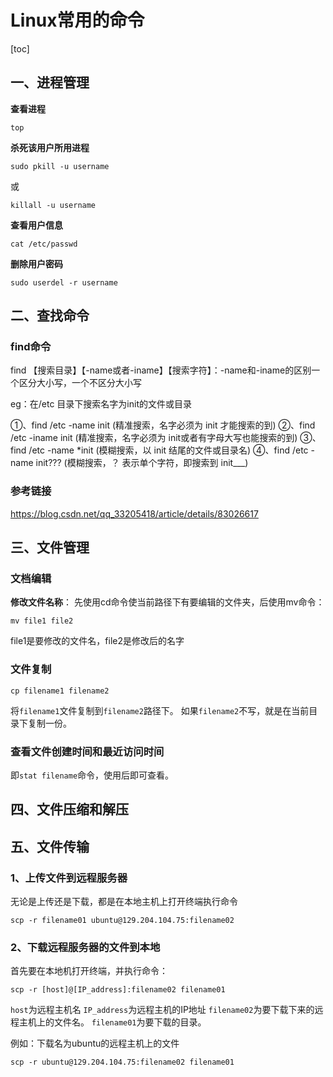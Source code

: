 # Linux常用的命令

[toc]

## 一、进程管理

**查看进程**

```
top
```

**杀死该用户所用进程**

```
sudo pkill -u username
```
或
```
killall -u username
```

**查看用户信息**

```
cat /etc/passwd
```

**删除用户密码**

```
sudo userdel -r username
```

## 二、查找命令

### find命令

find 【搜索目录】【-name或者-iname】【搜索字符】：-name和-iname的区别一个区分大小写，一个不区分大小写

eg：在/etc 目录下搜索名字为init的文件或目录

①、find /etc -name init (精准搜索，名字必须为 init 才能搜索的到)
②、find /etc -iname init (精准搜索，名字必须为 init或者有字母大写也能搜索的到)
③、find /etc -name *init (模糊搜索，以 init 结尾的文件或目录名)
④、find /etc -name init??? (模糊搜索，？ 表示单个字符，即搜索到 init___)

### 参考链接

https://blog.csdn.net/qq_33205418/article/details/83026617

## 三、文件管理

### 文档编辑

**修改文件名称**：
先使用cd命令使当前路径下有要编辑的文件夹，后使用mv命令：

```
mv file1 file2
```
file1是要修改的文件名，file2是修改后的名字

### 文件复制

```
cp filename1 filename2
```

将```filename1```文件复制到```filename2```路径下。
如果```filename2```不写，就是在当前目录下复制一份。

### 查看文件创建时间和最近访问时间

即```stat filename```命令，使用后即可查看。

## 四、文件压缩和解压

## 五、文件传输

### 1、上传文件到远程服务器

无论是上传还是下载，都是在本地主机上打开终端执行命令

```
scp -r filename01 ubuntu@129.204.104.75:filename02
```

### 2、下载远程服务器的文件到本地

首先要在本地机打开终端，并执行命令：

```
scp -r [host]@[IP_address]:filename02 filename01 
```

```host```为远程主机名
```IP_address```为远程主机的IP地址
```filename02```为要下载下来的远程主机上的文件名。
```filename01```为要下载的目录。

例如：下载名为ubuntu的远程主机上的文件

```
scp -r ubuntu@129.204.104.75:filename02 filename01 
```